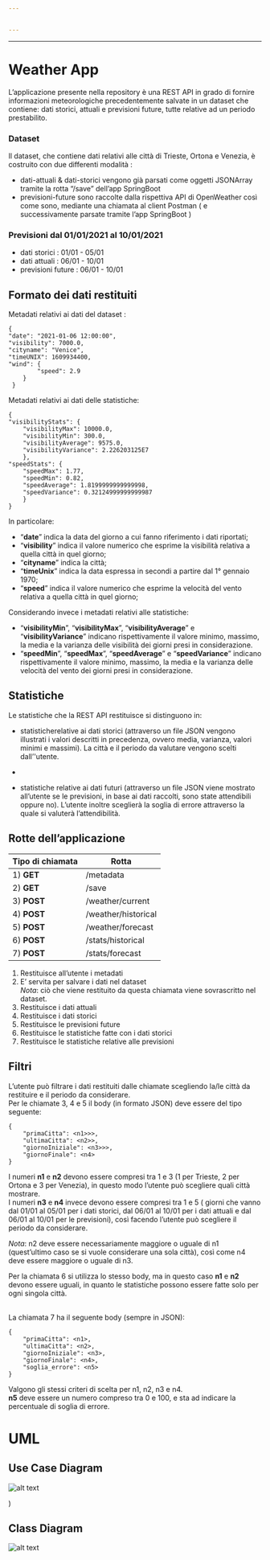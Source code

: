 ```yaml
---


---
```


<hr>
<h1 id="weather-app">Weather App</h1>
<p>L’applicazione presente nella repository è una REST API in grado di fornire informazioni meteorologiche precedentemente salvate in un dataset che contiene: dati storici, attuali e previsioni future, tutte relative ad un periodo prestabilito.</p>
<h3 id="dataset">Dataset</h3>
<p>Il dataset, che contiene dati relativi alle città di Trieste, Ortona e Venezia, è costruito con due differenti modalità :</p>
<ul>
<li>dati-attuali &amp; dati-storici vengono già parsati come oggetti JSONArray tramite la rotta “/save” dell’app SpringBoot</li>
<li>previsioni-future sono raccolte dalla rispettiva  API di OpenWeather così come sono, mediante una chiamata al client Postman ( e successivamente parsate tramite l’app SpringBoot )</li>
</ul>
<h3 id="previsioni-dal-01012021-al-10012021">Previsioni dal 01/01/2021 al 10/01/2021</h3>
<ul>
<li>dati storici :	  01/01 - 05/01</li>
<li>dati attuali :	  06/01 - 10/01</li>
<li>previsioni future : 06/01 - 10/01</li>
</ul>
<h2 id="formato-dei-dati-restituiti">Formato dei dati restituiti</h2>
Metadati relativi ai dati del dataset :
<pre><code>{
"date": "2021-01-06 12:00:00",
"visibility": 7000.0,
"cityname": "Venice",
"timeUNIX": 1609934400,
"wind": {
		"speed": 2.9
	}
 }
</code></pre>
<p>Metadati relativi ai dati delle statistiche:</p>
<pre><code>{
"visibilityStats": {
	"visibilityMax": 10000.0,
	"visibilityMin": 300.0,
	"visibilityAverage": 9575.0,
	"visibilityVariance": 2.226203125E7
	},
"speedStats": {
	"speedMax": 1.77,
	"speedMin": 0.82,
	"speedAverage": 1.8199999999999998,
	"speedVariance": 0.32124999999999987
	}
}
</code></pre>
<p>In particolare:</p>
<ul>
<li>“<strong>date</strong>” indica la data del giorno a cui fanno riferimento i dati riportati;</li>
<li>“<strong>visibility</strong>” indica il valore numerico che esprime la visibilità relativa a quella città in quel giorno;</li>
<li>“<strong>cityname</strong>” indica la città;</li>
<li>“<strong>timeUnix</strong>” indica la data espressa in secondi a partire dal 1° gennaio 1970;</li>
<li>“<strong>speed</strong>” indica il valore numerico che esprime la velocità del vento relativa a quella città in quel giorno;</li>
</ul>
<p>Considerando invece i metadati relativi alle statistiche:</p>
<ul>
<li>“<strong>visibilityMin</strong>”, “<strong>visibilityMax</strong>”, “<strong>visibilityAverage</strong>” e “<strong>visibilityVariance</strong>” indicano rispettivamente il valore minimo,  massimo, la media e la varianza delle visibilità dei giorni presi in considerazione.</li>
<li>“<strong>speedMin</strong>”, “<strong>speedMax</strong>”, “<strong>speedAverage</strong>” e “<strong>speedVariance</strong>” indicano rispettivamente il valore minimo, massimo, la media e la varianza delle velocità del vento dei giorni presi in considerazione.</li>
</ul>
<h2 id="statistiche">Statistiche</h2>
<p>
</p><p>
Le statistiche che la REST API restituisce si distinguono in:</p>
<ul>
<li>
<p>statisticherelative ai dati storici (attraverso un file JSON vengono illustrati i valori descritti in precedenza, ovvero media, varianza, valori minimi e massimi). La città e il periodo da valutare vengono scelti dall’'utente.</p>
</li>
<li>
<p>
</p></li></ul><ul>
<li>
statistiche relative ai dati futuri (attraverso un file JSON viene mostrato all’utente se le previsioni, in base ai dati raccolti, sono state attendibili oppure no). L’utente inoltre sceglierà la soglia di errore attraverso la quale si valuterà l’attendibilità.</li>
</ul>
<h2 id="rotte-dellapplicazione">Rotte dell’applicazione</h2>
<table>
<thead>
<tr>
<th>Tipo di chiamata</th>
<th>Rotta</th>
</tr>
</thead>
<tbody>
<tr>
<td>1) <strong>GET</strong></td>
<td>/metadata</td>
</tr>
<tr>
<td>2) <strong>GET</strong></td>
<td>/save</td>
</tr>
<tr>
<td>3) <strong>POST</strong></td>
<td>/weather/current</td>
</tr>
<tr>
<td>4) <strong>POST</strong></td>
<td>/weather/historical</td>
</tr>
<tr>
<td>5) <strong>POST</strong></td>
<td>/weather/forecast</td>
</tr>
<tr>
<td>6) <strong>POST</strong></td>
<td>/stats/historical</td>
</tr>
<tr>
<td>7) <strong>POST</strong></td>
<td>/stats/forecast</td>
</tr>
</tbody>
</table><ol>
<li>Restituisce all’utente i metadati</li>
<li>E’ servita per salvare i dati nel dataset<br>
<em>Nota</em>: ciò che viene restituito da questa chiamata viene 		      sovrascritto nel dataset.</li>
<li>Restituisce i dati attuali</li>
<li>Restituisce i dati storici</li>
<li>Restituisce le previsioni future</li>
<li>Restituisce le statistiche fatte con i dati storici</li>
<li>Restituisce le statistiche relative alle previsioni</li>
</ol>
<h2 id="filtri">Filtri</h2>
<p>L’utente può filtrare i dati restituiti dalle chiamate scegliendo la/le città da restituire e il periodo da considerare.<br>
Per le chiamate 3, 4 e 5 il body (in formato JSON) deve essere del tipo seguente:</p>
<pre><code>{
    "primaCitta": &lt;n1&gt;&gt;&gt;,
    "ultimaCitta": &lt;n2&gt;&gt;,
    "giornoIniziale": &lt;n3&gt;&gt;&gt;,
    "giornoFinale": &lt;n4&gt;
}</code></pre>
<p>I numeri <strong>n1</strong> e <strong>n2</strong> devono essere compresi tra 1 e 3 (1 per Trieste, 2 per Ortona e 3 per Venezia), in questo modo l’utente può scegliere quali città mostrare.<br>
I numeri <strong>n3</strong> e <strong>n4</strong> invece devono essere compresi tra 1 e 5 ( giorni che vanno dal 01/01 al 05/01 per i dati storici, dal 06/01 al 10/01 per i dati attuali e dal 06/01 al 10/01 per le previsioni), così facendo l’utente può scegliere il periodo da considerare.</p>
<p><em>Nota</em>: n2 deve essere necessariamente maggiore o uguale di n1 (quest’ultimo caso se si vuole considerare una sola città), così come n4 deve essere maggiore o uguale di n3.</p>
<p>
</p><p>
Per la chiamata 6 si utilizza lo stesso body, ma in questo caso <strong>n1</strong> e <strong>n2</strong> devono essere uguali, in quanto le statistiche possono essere fatte solo per ogni singola città.</p><br>
La chiamata 7 ha il seguente body (sempre in JSON):
<pre><code>{
    "primaCitta": &lt;n1&gt;,
    "ultimaCitta": &lt;n2&gt;,
    "giornoIniziale": &lt;n3&gt;,
    "giornoFinale": &lt;n4&gt;,
    "soglia_errore": &lt;n5&gt;
}</code></pre>
<p>Valgono gli stessi criteri di scelta per n1, n2, n3 e n4.<br>
<strong>n5</strong> deve essere un numero compreso tra 0 e 100, e sta ad indicare la percentuale di soglia di errore.</p>
<h1 id="uml">UML</h1>
<h2 id="use-case-diagram">Use Case Diagram</h2>
<p><img src="https://github.com/fd-col/prog-colleluori-camplese/blob/main/USE%20CASE%20DIAGRAM.png" alt="alt text"></p>
)
<h2 id="class-diagram">Class Diagram</h2>
<p><img src="https://github.com/fd-col/prog-colleluori-camplese/blob/main/CLASS_DIAGRAM.png" alt="alt text"></p>

